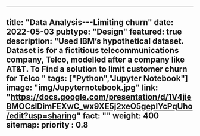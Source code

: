    ---
title: "Data Analysis---Limiting churn"
date: 2022-05-03
pubtype: "Design"
featured: true
description: "Used IBM’s hypothetical dataset. Dataset is for a fictitious telecommunications company, Telco, modelled after a company like AT&T. To Find a solution to limit customer churn for Telco "
tags: ["Python","Jupyter Notebook"]
image: "img/Jupyternotebook.jpg"
link: "https://docs.google.com/presentation/d/1V4jieBMOCslDimFEXwC_wx9XE5j2xeO5gepIYcPqUho/edit?usp=sharing"
fact: ""
weight: 400
sitemap:
  priority : 0.8
---